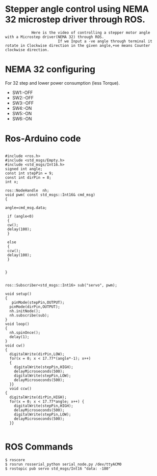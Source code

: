 #  Stepper angle control using NEMA 32 microstep driver through ROS.
                Here is the video of controlling a stepper motor angle with a Microstep driver(NEMA 32) through ROS.
                            If we Input a -ve angle through terminal it rotate in Clockwise direction in the given angle,+ve means Counter clockwise direction.

# NEMA 32 configuring
  For 32 step and lower power consumption (less Torque).
   - SW1:-OFF
   - SW2:-OFF
   - SW3:-OFF
   - SW4:-ON 
   - SW5:-ON
   - SW6:-ON
   
# Ros-Arduino code

```

#include <ros.h>
#include <std_msgs/Empty.h>
#include <std_msgs/Int16.h>
signed int angle;
const int stepPin = 9; 
const int dirPin = 8;
int x;

ros::NodeHandle  nh;
void pwm( const std_msgs::Int16& cmd_msg)
{
  
angle=cmd_msg.data;
 
 if (angle<0)
 {
 cw();
 delay(100);
 }
 
 else
 {
 ccw();
 delay(100);
 }
 
      
}


ros::Subscriber<std_msgs::Int16> sub("servo", pwm);

void setup()
{
   pinMode(stepPin,OUTPUT); 
  pinMode(dirPin,OUTPUT);
  nh.initNode();
  nh.subscribe(sub);
}
void loop()
{
  nh.spinOnce();
  delay(1);
}
void cw()
{
  digitalWrite(dirPin,LOW); 
  for(x = 0; x < 17.77*(angle*-1); x++)
  {
    digitalWrite(stepPin,HIGH); 
    delayMicroseconds(500); 
    digitalWrite(stepPin,LOW); 
    delayMicroseconds(500); 
  }}
  void ccw()
{
  digitalWrite(dirPin,HIGH); 
  for(x = 0; x < 17.77*angle; x++) {
    digitalWrite(stepPin,HIGH); 
    delayMicroseconds(500); 
    digitalWrite(stepPin,LOW); 
    delayMicroseconds(500); 
  }}
 
```
# ROS Commands

```
$ roscore
$ rosrun rosserial_python serial_node.py /dev/ttyACM0
$ rostopic pub servo std_msgs/Int16 "data: -180" 

```






